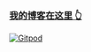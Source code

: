 ### [我的博客在这里 👆](https://irenhongyan.github.io)

[![Gitpod](https://img.shields.io/badge/Gitpod-Ready--to--Code-blue?logo=gitpod)](https://gitpod.io/#https://github.com/Qpowe/Qpowe.github.io)
